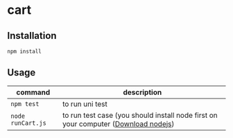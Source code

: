 # cart

## Installation
`npm install`

## Usage
| command | description |
|---|---|
|`npm test ` | to run uni test
|`node runCart.js` | to run test case (you should install node first on your computer ([Download nodejs](https://nodejs.org/en/download/))|
